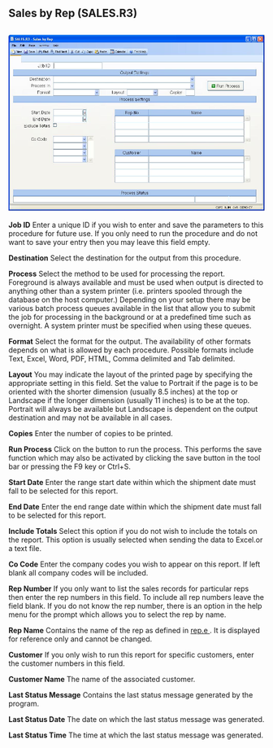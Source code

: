 ##  Sales by Rep (SALES.R3)

<PageHeader />

##

![](./SALES-R3-1.jpg)

**Job ID** Enter a unique ID if you wish to enter and save the parameters to
this procedure for future use. If you only need to run the procedure and do
not want to save your entry then you may leave this field empty.  
  
**Destination** Select the destination for the output from this procedure.  
  
**Process** Select the method to be used for processing the report. Foreground
is always available and must be used when output is directed to anything other
than a system printer (i.e. printers spooled through the database on the host
computer.) Depending on your setup there may be various batch process queues
available in the list that allow you to submit the job for processing in the
background or at a predefined time such as overnight. A system printer must be
specified when using these queues.  
  
**Format** Select the format for the output. The availability of other formats
depends on what is allowed by each procedure. Possible formats include Text,
Excel, Word, PDF, HTML, Comma delimited and Tab delimited.  
  
**Layout** You may indicate the layout of the printed page by specifying the
appropriate setting in this field. Set the value to Portrait if the page is to
be oriented with the shorter dimension (usually 8.5 inches) at the top or
Landscape if the longer dimension (usually 11 inches) is to be at the top.
Portrait will always be available but Landscape is dependent on the output
destination and may not be available in all cases.  
  
**Copies** Enter the number of copies to be printed.  
  
**Run Process** Click on the button to run the process. This performs the save
function which may also be activated by clicking the save button in the tool
bar or pressing the F9 key or Ctrl+S.  
  
**Start Date** Enter the range start date within which the shipment date must
fall to be selected for this report.  
  
**End Date** Enter the end range date within which the shipment date must fall
to be selected for this report.  
  
**Include Totals** Select this option if you do not wish to include the totals
on the report. This option is usually selected when sending the data to
Excel.or a text file.  
  
**Co Code** Enter the company codes you wish to appear on this report. If left
blank all company codes will be included.  
  
**Rep Number** If you only want to list the sales records for particular reps
then enter the rep numbers in this field. To include all rep numbers leave the
field blank. If you do not know the rep number, there is an option in the help
menu for the prompt which allows you to select the rep by name.  
  
**Rep Name** Contains the name of the rep as defined in [ rep.e ](../../../MRK-ENTRY/REP-E/README.md) . It is displayed for reference only and cannot be changed.   
  
**Customer** If you only wish to run this report for specific customers, enter
the customer numbers in this field.  
  
**Customer Name** The name of the associated customer.  
  
**Last Status Message** Contains the last status message generated by the
program.  
  
**Last Status Date** The date on which the last status message was generated.  
  
**Last Status Time** The time at which the last status message was generated.  
  
  
<badge text= "Version 8.10.57" vertical="middle" />

<PageFooter />